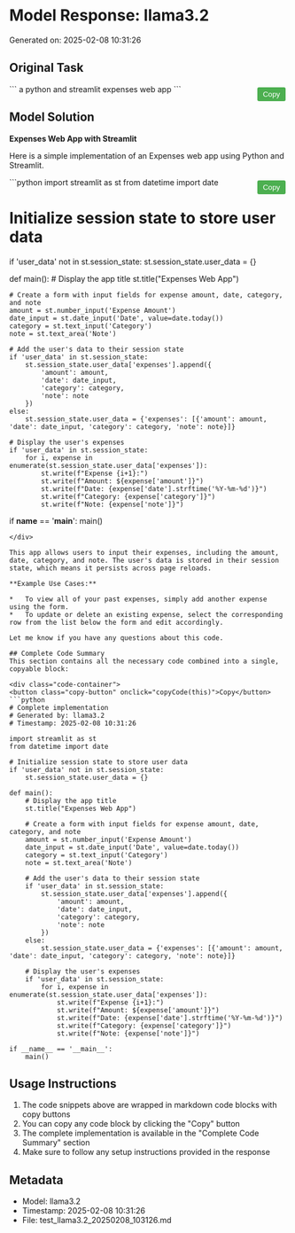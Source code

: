 # Model Response: llama3.2
Generated on: 2025-02-08 10:31:26


<style>
.copy-button {
    position: absolute;
    top: 5px;
    right: 5px;
    padding: 5px 10px;
    background-color: #4CAF50;
    color: white;
    border: none;
    border-radius: 3px;
    cursor: pointer;
    z-index: 1;
}
.code-container {
    position: relative;
    margin: 10px 0;
}
.copy-button:hover {
    background-color: #45a049;
}
.copy-button:active {
    background-color: #3d8b40;
}
</style>

<script>
function copyCode(buttonElement) {
    const codeBlock = buttonElement.parentElement.querySelector('code');
    const range = document.createRange();
    range.selectNode(codeBlock);
    window.getSelection().removeAllRanges();
    window.getSelection().addRange(range);
    try {
        document.execCommand('copy');
        buttonElement.textContent = 'Copied!';
        setTimeout(() => {
            buttonElement.textContent = 'Copy';
        }, 2000);
    } catch(e) {
        console.error('Failed to copy text:', e);
        buttonElement.textContent = 'Failed to copy';
    }
    window.getSelection().removeAllRanges();
}
</script>


## Original Task
<div class="code-container">
<button class="copy-button" onclick="copyCode(this)">Copy</button>
```
a python and streamlit expenses web app
```
</div>

## Model Solution
**Expenses Web App with Streamlit**

Here is a simple implementation of an Expenses web app using Python and Streamlit.

<div class="code-container">
<button class="copy-button" onclick="copyCode(this)">Copy</button>
```python
import streamlit as st
from datetime import date

# Initialize session state to store user data
if 'user_data' not in st.session_state:
    st.session_state.user_data = {}

def main():
    # Display the app title
    st.title("Expenses Web App")

    # Create a form with input fields for expense amount, date, category, and note
    amount = st.number_input('Expense Amount')
    date_input = st.date_input('Date', value=date.today())
    category = st.text_input('Category')
    note = st.text_area('Note')

    # Add the user's data to their session state
    if 'user_data' in st.session_state:
        st.session_state.user_data['expenses'].append({
            'amount': amount,
            'date': date_input,
            'category': category,
            'note': note
        })
    else:
        st.session_state.user_data = {'expenses': [{'amount': amount, 'date': date_input, 'category': category, 'note': note}]}

    # Display the user's expenses
    if 'user_data' in st.session_state:
        for i, expense in enumerate(st.session_state.user_data['expenses']):
            st.write(f"Expense {i+1}:")
            st.write(f"Amount: ${expense['amount']}")
            st.write(f"Date: {expense['date'].strftime('%Y-%m-%d')}")
            st.write(f"Category: {expense['category']}")
            st.write(f"Note: {expense['note']}")

if __name__ == '__main__':
    main()
```
</div>

This app allows users to input their expenses, including the amount, date, category, and note. The user's data is stored in their session state, which means it persists across page reloads.

**Example Use Cases:**

*   To view all of your past expenses, simply add another expense using the form.
*   To update or delete an existing expense, select the corresponding row from the list below the form and edit accordingly.

Let me know if you have any questions about this code.

## Complete Code Summary
This section contains all the necessary code combined into a single, copyable block:

<div class="code-container">
<button class="copy-button" onclick="copyCode(this)">Copy</button>
```python
# Complete implementation
# Generated by: llama3.2
# Timestamp: 2025-02-08 10:31:26

import streamlit as st
from datetime import date

# Initialize session state to store user data
if 'user_data' not in st.session_state:
    st.session_state.user_data = {}

def main():
    # Display the app title
    st.title("Expenses Web App")

    # Create a form with input fields for expense amount, date, category, and note
    amount = st.number_input('Expense Amount')
    date_input = st.date_input('Date', value=date.today())
    category = st.text_input('Category')
    note = st.text_area('Note')

    # Add the user's data to their session state
    if 'user_data' in st.session_state:
        st.session_state.user_data['expenses'].append({
            'amount': amount,
            'date': date_input,
            'category': category,
            'note': note
        })
    else:
        st.session_state.user_data = {'expenses': [{'amount': amount, 'date': date_input, 'category': category, 'note': note}]}

    # Display the user's expenses
    if 'user_data' in st.session_state:
        for i, expense in enumerate(st.session_state.user_data['expenses']):
            st.write(f"Expense {i+1}:")
            st.write(f"Amount: ${expense['amount']}")
            st.write(f"Date: {expense['date'].strftime('%Y-%m-%d')}")
            st.write(f"Category: {expense['category']}")
            st.write(f"Note: {expense['note']}")

if __name__ == '__main__':
    main()

```
</div>

## Usage Instructions
1. The code snippets above are wrapped in markdown code blocks with copy buttons
2. You can copy any code block by clicking the "Copy" button
3. The complete implementation is available in the "Complete Code Summary" section
4. Make sure to follow any setup instructions provided in the response

## Metadata
- Model: llama3.2
- Timestamp: 2025-02-08 10:31:26
- File: test_llama3.2_20250208_103126.md
